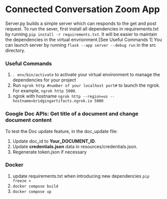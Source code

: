 # Connected Conversation Zoom App

Server.py builds a simple server which can responds to the get and post request.
To run the sever, first install all dependencies in requirements.txt by running `pip install -r requirements.txt`. It will be easier to maintain the dependencies in the virtual envrionment.[See Useful Commands 1]
You can launch server by running `flask --app server --debug run` in the src directory.

### Useful Commands
1.  `. env/bin/activate` to activate your virtual environment to manage the dependencies for your project
2. Run `ngrok http #number of your localhost port#` to launch the ngrok. For example, `ngrok http 5000`.
3. ngrok with hostname `ngrok http --region=us --hostname=bridgingartifacts.ngrok.io 5000`
### Google Doc APIs: Get title of a document and change document content
To test the Doc update feature, in the doc_update file:
1. Update doc_id to **Your_DOCUMENT_ID**.
2. Update **credentials.json** data in resources/credentials.json.
3. Regenerate token.json if necessary

<!-- ### Send Messages to Slack
### DON"T NEED TO DO IT NOW, EVERYTHING IS HARD CODED NOW
To test send messages to slack feature, you need
1.  In the root directory, run `. env/bin/activate` to activate your virtual environment to manage the dependencies for your project; or whatever commands to activate your virtual environment
2.  Then in the root directory, run `export SLACK_BOT_TOKEN=xoxb-14627938628-4255555908278-Bf6yXKpFnJYpPQqg6waoQ5cT`
 -->

### Docker
1. update requirements.txt when introducing new dependencies `pip freeze >`
2. `docker compose build `
3. `docker compose up`